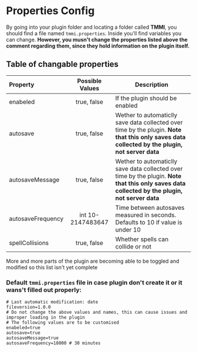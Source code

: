# Properties Config
By going into your plugin folder and locating a folder called **TMMI**, you should find a file named ```tmmi.properties```. Inside you'll find variables you can change. **However, you musn't change the properties listed above the comment regarding them, since they hold information on the plugin itself.**

## Table of changable properties
| Property | Possible Values | Description |
|:---------|:-----------------:|-------------|
|enabeled|true, false|If the plugin should be enabled|
|autosave|true, false| Wether to automaticlly save data collected over time by the plugin. **Note that this only saves data collected by the plugin, not server data** |
|autosaveMessage|true, false|  Wether to automaticlly save data collected over time by the plugin. **Note that this only saves data collected by the plugin, not server data** |
|autosaveFrequency| int 10-2147483647 | Time between autosaves measured in seconds. Defaults to 10 if value is under 10 |
|spellCollisions|true, false|Whether spells can collide or not|

More and more parts of the plugin are becoming able to be toggled and modified so this list isn't yet complete




### Default ```tmmi.properties``` file in case plugin don't create it or it wans't filled out properly:
```
# Last automatic modification: date
fileversion=1.0.0
# Do not change the above values and names, this can cause issues and improper loading in the plugin
# The following values are to be customised
enabeled=true
autosave=true
autosaveMessage=true
autosaveFrequency=18000 # 30 minutes

```
